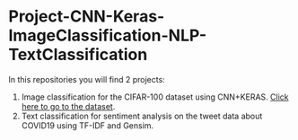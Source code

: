 # Project-CNN-Keras-ImageClassification-NLP-TextClassification
In this repositories you will find 2 projects:  
1. Image classification for the CIFAR-100 dataset using CNN+KERAS. [Click here to go to the dataset](https://www.cs.toronto.edu/~kriz/cifar.html).
2. Text classification for sentiment analysis on the tweet data about COVID19 using TF-IDF and Gensim.
